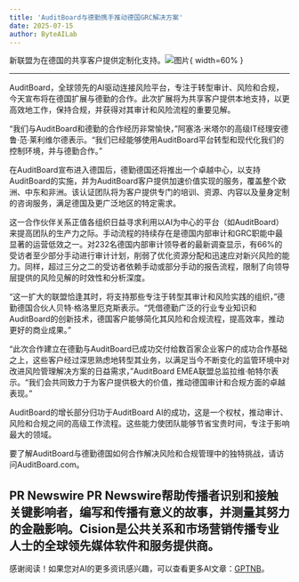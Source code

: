 ```yaml
---
title: 'AuditBoard与德勤携手推动德国GRC解决方案'
date: 2025-07-15
author: ByteAILab
---
```


新联盟为在德国的共享客户提供定制化支持。![图片](https://ai-techpark.com/wp-content/uploads/audio.jpg){ width=60% }

---

AuditBoard，全球领先的AI驱动连接风险平台，专注于转型审计、风险和合规，今天宣布将在德国扩展与德勤的合作。此次扩展将为共享客户提供本地支持，以更高效地工作，保持合规，并获得对其审计和风险流程的重要见解。

“我们与AuditBoard和德勤的合作经历非常愉快，”阿塞洛·米塔尔的高级IT经理安德鲁·范·莱利维尔德表示。“我们已经能够使用AuditBoard平台转型和现代化我们的控制环境，并与德勤合作。”

在AuditBoard宣布进入德国后，德勤德国还将推出一个卓越中心，以支持AuditBoard的实施，并为AuditBoard客户提供加速价值实现的服务，覆盖整个欧洲、中东和非洲。该认证团队将为客户提供专门的培训、资源、内容以及量身定制的咨询服务，满足德国及更广泛地区的特定需求。

这一合作伙伴关系正值各组织日益寻求利用以AI为中心的平台（如AuditBoard）来提高团队的生产力之际。手动流程的持续存在是德国内部审计和GRC职能中最显著的运营低效之一。对232名德国内部审计领导者的最新调查显示，有66%的受访者至少部分手动进行审计计划，削弱了优化资源分配和迅速应对新兴风险的能力。同样，超过三分之二的受访者依赖手动或部分手动的报告流程，限制了向领导层提供的风险见解的时效性和分析深度。

“这一扩大的联盟恰逢其时，将支持那些专注于转型其审计和风险实践的组织，”德勤德国合伙人贝特·格洛里厄克斯表示。“凭借德勤广泛的行业专业知识和AuditBoard的创新技术，德国客户能够简化其风险和合规流程，提高效率，推动更好的商业成果。”

“此次合作建立在德勤与AuditBoard已成功交付给数百家企业客户的成功合作基础之上，这些客户经过深思熟虑地转型其业务，以满足当今不断变化的监管环境中对改进风险管理解决方案的日益需求，”AuditBoard EMEA联盟总监拉维·帕特尔表示。“我们会共同致力于为客户提供极大的价值，推动德国审计和合规方面的卓越表现。”

AuditBoard的增长部分归功于AuditBoard AI的成功，这是一个权杖，推动审计、风险和合规之间的高级工作流程。这些能力使团队能够节省宝贵时间，专注于影响最大的领域。

要了解AuditBoard与德勤德国如何合作解决风险和合规管理中的独特挑战，请访问AuditBoard.com。

PR Newswire PR Newswire帮助传播者识别和接触关键影响者，编写和传播有意义的故事，并测量其努力的金融影响。Cision是公共关系和市场营销传播专业人士的全球领先媒体软件和服务提供商。
---
感谢阅读！如果您对AI的更多资讯感兴趣，可以查看更多AI文章：[GPTNB](https://gptnb.com)。